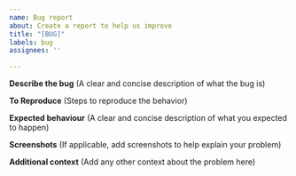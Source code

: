 ```yaml
---
name: Bug report
about: Create a report to help us improve
title: "[BUG]"
labels: bug
assignees: ''

---
```


**Describe the bug** (A clear and concise description of what the bug is)


**To Reproduce** (Steps to reproduce the behavior)


**Expected behaviour** (A clear and concise description of what you expected to happen)


**Screenshots** (If applicable, add screenshots to help explain your problem)


**Additional context** (Add any other context about the problem here)
